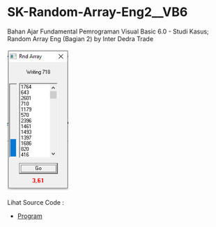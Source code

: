 # SK-Random-Array-Eng2__VB6
Bahan Ajar Fundamental Pemrograman Visual Basic 6.0 - Studi Kasus; Random Array Eng (Bagian 2) by Inter Dedra Trade<br><br>
<img src="https://github.com/RizkyKhapidsyah/SK-Random-Array-Eng2__VB6/blob/main/result/001.PNG"><br><br>
Lihat Source Code : <br>
- <a href="https://github.com/RizkyKhapidsyah/SK-Random-Array-Eng2__VB6/blob/main/frmMain.frm">Program</a>
